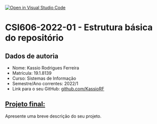 [![Open in Visual Studio Code](https://classroom.github.com/assets/open-in-vscode-c66648af7eb3fe8bc4f294546bfd86ef473780cde1dea487d3c4ff354943c9ae.svg)](https://classroom.github.com/online_ide?assignment_repo_id=8173551&assignment_repo_type=AssignmentRepo)
# **CSI606-2022-01 - Estrutura básica do repositório**

## Dados de autoria

- Nome: Kassio Rodrigues Ferreira
- Matrícula: 19.1.8139
- Curso: Sistemas de Informação
- Semestre/Ano correntes: 2022/1
- Link para o seu GitHub: [github.com/KassioRF](https://github.com/KassioRF)

## [Projeto final:](./Projeto/README.md)

Apresente uma breve descrição do seu projeto.
